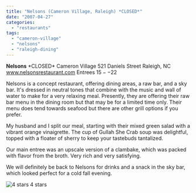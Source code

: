 ```yaml
---
title: "Nelsons (Cameron Village, Raleigh) *CLOSED*"
date: "2007-04-27"
categories:
  - "restaurants"
tags:
  - "cameron-village"
  - "nelsons"
  - "raleigh-dining"
---
```


**Nelsons** \*CLOSED\* Cameron Village 521 Daniels Street Raleigh, NC www.nelsonsrestaurant.com Entrees $15--$22

Nelsons is a concept restaurant, offering dining areas, a raw bar, and a sky bar. It's dressed in neutral tones that combine with the music and wall of water to make for a very relaxing meal. Presently, they are offering their raw bar menu in the dining room but that may be for a limited time only. Their menu does tend towards seafood but there are other grill options if you prefer.

My husband and I split our meal, starting with their mixed green salad with a vibrant orange vinaigrette. The cup of Gullah She Crab soup was delightful, topped with a floater of sherry to keep your tastebuds tantalized.

Our main entree was an upscale version of a clambake, which was packed with flavor from the broth. Very rich and very satisfying.

We will definitely be back to Nelsons for drinks and a snack in the sky bar, which looked perfect for a cold fall evening.




<div class="caption">

![4 stars](http://s3.amazonaws.com/thegourmez-wpmedia/2009/02/rating_truffle1.gif "rating_truffle1") 4 stars</div>

